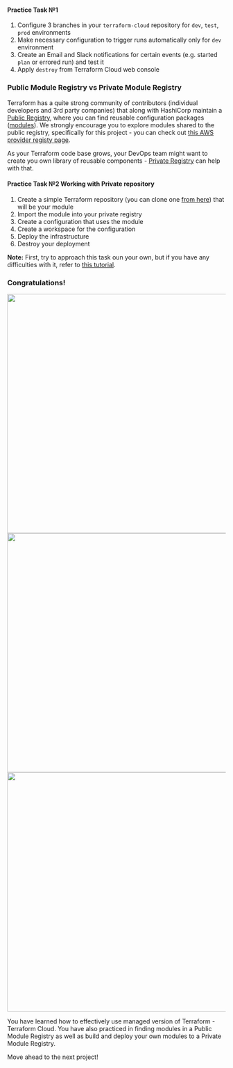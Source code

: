 #### Practice Task №1

1. Configure 3 branches in your `terraform-cloud` repository for `dev`, `test`, `prod` environments
2. Make necessary configuration to trigger runs automatically only for `dev` environment
2. Create an Email and Slack notifications for certain events (e.g. started `plan` or errored run) and test it
3. Apply `destroy` from Terraform Cloud web console

### Public Module Registry vs Private Module Registry

Terraform has a quite strong community of contributors (individual developers and 3rd party companies) that along with HashiCorp maintain a [Public Registry](https://www.terraform.io/docs/registry/index.html), where you can find reusable configuration packages ([modules](https://www.terraform.io/docs/registry/modules/use.html)). We strongly encourage you to explore modules shared to the public registry, specifically for this project - you can check out [this AWS provider registy page](https://registry.terraform.io/modules/terraform-aws-modules/vpc/aws/latest). 

As your Terraform code base grows, your DevOps team might want to create you own library of reusable components - [Private Registry](https://www.terraform.io/docs/registry/private.html) can help with that.

#### Practice Task №2 Working with Private repository

1. Create a simple Terraform repository (you can clone one [from here](https://github.com/hashicorp/learn-private-module-aws-s3-webapp)) that will be your module
2. Import the module into your private registry
3. Create a configuration that uses the module
4. Create a workspace for the configuration
5. Deploy the infrastructure
6. Destroy your deployment

**Note:** First, try to approach this task oun your own, but if you have any difficulties with it, refer to [this tutorial](https://learn.hashicorp.com/tutorials/terraform/module-private-registry).



### Congratulations!
<img src="https://darey.io/wp-content/uploads/2021/07/terraform_cup.png" width="936px" height="550px">
<img src="https://dareyio-nonprod-pbl-projects.s3.eu-west-2.amazonaws.com/project19/terraform_cup.png" width="936px" height="550px">
<img src="https://darey.io/wp-content/uploads/2021/07/terraform_cup.png" width="936px" height="550px">

You have learned how to effectively use managed version of Terraform - Terraform Cloud. You have also practiced in finding modules in a Public Module Registry as well as build and deploy your own modules to a Private Module Registry.

Move ahead to the next project!
